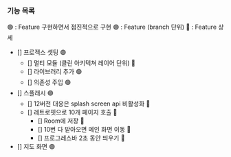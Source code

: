 ### 기능 목록
🟢 : Feature 구현하면서 점진적으로 구현
🟣 : Feature (branch 단위)
🔹 : Feature 상세
- [] 프로젝스 셋팅 🟣
  - [] 멀티 모듈 (클린 아키텍쳐 레이어 단위) 🔹
  - [] 라이브러리 추가 🟢
  - [] 의존성 주입 🟢
- [] 스플래시 🟣
    - [] 12버전 대응은 splash screen api 비활성화 🔹
    - [] 레트로핏으로 10개 페이지 호출 🔹
        - [] Room에 저장 🔹
        - [] 10번 다 받아오면 메인 화면 이동 🔹
        - [] 프로그레스바 2초 동안 띄우기 🔹
- [] 지도 화면 🟣